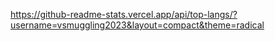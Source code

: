 https://github-readme-stats.vercel.app/api/top-langs/?username=vsmuggling2023&layout=compact&theme=radical
